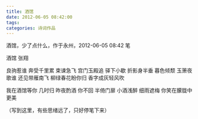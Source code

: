 ```yaml
---
title: 酒馆
date: 2012-06-05 08:42:00
tags:
categories: 诗词作品
---
```


酒馆，少了点什么，作于永州，2012-06-05 08:42 笔

<!-- more -->

<p class="poem">
酒馆
张翔

良驹惹谁 奔受千里累
束谏急飞 宫门玉殿追
驿下小歇 折影身半垂
暮色倾颓 玉箫夜歌谁
还见带雁南飞
柳绿春花盼你归
香字成灰轻风吹

我在酒馆等你
几时归
昨夜酌酒
你不回
半倚门扉
小酒浅醉
细雨遮梅
你笑在朦胧中更美

</p>

（写到这里，有些思绪远了，只好停笔下来）